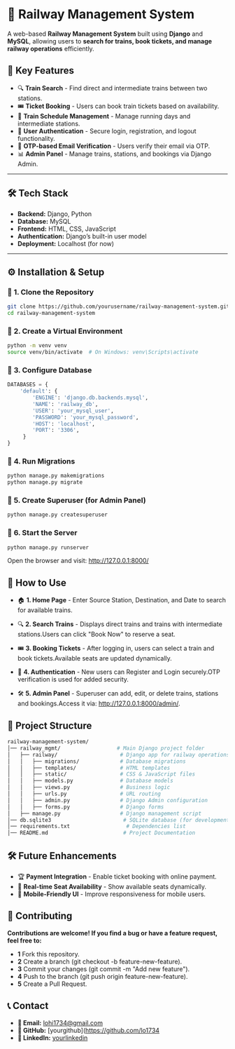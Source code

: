 # 🚆 Railway Management System

A web-based **Railway Management System** built using **Django** and **MySQL**, allowing users to **search for trains, book tickets, and manage railway operations** efficiently.

## 📌 **Key Features**
- 🔍 **Train Search** - Find direct and intermediate trains between two stations.
- 🎟️ **Ticket Booking** - Users can book train tickets based on availability.
- 📅 **Train Schedule Management** - Manage running days and intermediate stations.
- 🔐 **User Authentication** - Secure login, registration, and logout functionality.
- 📧 **OTP-based Email Verification** - Users verify their email via OTP.
- 📊 **Admin Panel** - Manage trains, stations, and bookings via Django Admin.

---

## 🛠️ **Tech Stack**
- **Backend:** Django, Python
- **Database:** MySQL
- **Frontend:** HTML, CSS, JavaScript
- **Authentication:** Django’s built-in user model
- **Deployment:** Localhost (for now)

---

## ⚙️ **Installation & Setup**
### 🔹 **1. Clone the Repository**
```sh
git clone https://github.com/yourusername/railway-management-system.git
cd railway-management-system
```

### 🔹 **2. Create a Virtual Environment**
```sh
python -m venv venv
source venv/bin/activate  # On Windows: venv\Scripts\activate
```
### 🔹 **3. Configure Database**
```python
DATABASES = {
    'default': {
        'ENGINE': 'django.db.backends.mysql',
        'NAME': 'railway_db',
        'USER': 'your_mysql_user',
        'PASSWORD': 'your_mysql_password',
        'HOST': 'localhost',
        'PORT': '3306',
     }
}
```
### 🔹 **4. Run Migrations**
```sh
python manage.py makemigrations
python manage.py migrate
```
### 🔹 **5.  Create Superuser (for Admin Panel)**
```sh
python manage.py createsuperuser
```
### 🔹 **6.   Start the Server**
```sh
python manage.py runserver
```
Open the browser and visit: http://127.0.0.1:8000/

## **🚀 How to Use**
- 🏠 **1. Home Page** - Enter Source Station, Destination, and Date to search for available trains.

- 🔍 **2. Search Trains** - Displays direct trains and trains with intermediate stations.Users can click "Book Now" to reserve a seat.
- 🎟️ **3. Booking Tickets** - After logging in, users can select a train and book tickets.Available seats are updated dynamically.
- 🔐 **4. Authentication** - New users can Register and Login securely.OTP verification is used for added security.
- 🛠 **5. Admin Panel** - Superuser can add, edit, or delete trains, stations and bookings.Access it via: http://127.0.0.1:8000/admin/.

## **📂 Project Structure**
```sh
railway-management-system/
│── railway_mgmt/                  # Main Django project folder
│   ├── railway/                    # Django app for railway operations
│   │   ├── migrations/             # Database migrations
│   │   ├── templates/              # HTML templates
│   │   ├── static/                 # CSS & JavaScript files
│   │   ├── models.py               # Database models
│   │   ├── views.py                # Business logic
│   │   ├── urls.py                 # URL routing
│   │   ├── admin.py                # Django Admin configuration
│   │   ├── forms.py                # Django forms
│   ├── manage.py                   # Django management script
│── db.sqlite3                       # SQLite database (for development)
│── requirements.txt                  # Dependencies list
│── README.md                        # Project Documentation

```
## **🛠 Future Enhancements**
- 🏆 **Payment Integration** - Enable ticket booking with online payment.
- 🚆 **Real-time Seat Availability** - Show available seats dynamically.
- 📲 **Mobile-Friendly UI** - Improve responsiveness for mobile users.

## **🤝 Contributing**
**Contributions are welcome! If you find a bug or have a feature request, feel free to:**

- **1** Fork this repository.
- **2** Create a branch (git checkout -b feature-new-feature).
- **3** Commit your changes (git commit -m "Add new feature").
- **4** Push to the branch (git push origin feature-new-feature).
- **5** Create a Pull Request.

## **📞 Contact**

- **📧 Email:** lohi1734@gmail.com
- **🔗 GitHub:** [yourgithub](https://github.com/lo1734
- **🔗 LinkedIn:** [yourlinkedin](https://www.linkedin.com/in/lohitaksha-n-949363262/)


